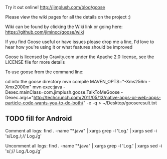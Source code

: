 Try it out online!
http://jimplush.com/blog/goose


Please view the wiki pages for all the details on the project :)

Wiki can be found by clicking the Wiki link or going here: https://github.com/jiminoc/goose/wiki

If you find Goose useful or have issues please drop me a line, I'd love to hear how you're using it or what features should be improved

Goose is licensed by Gravity.com under the Apache 2.0 license, see the LICENSE file for more details

To use goose from the command line:

cd into the goose directory
mvn compile
MAVEN_OPTS="-Xms256m -Xmx2000m" mvn exec:java -Dexec.mainClass=com.jimplush.goose.TalkToMeGoose  -Dexec.args="http://techcrunch.com/2011/05/13/native-apps-or-web-apps-particle-code-wants-you-to-do-both/" -e -q > ~/Desktop/gooseresult.txt

TODO fill for Android
---------------------

Comment all logs:
find . -name "*\.java" | xargs grep -l 'Log\.' | xargs sed -i 's/Log\./;\/\/ Log\./g'

Uncomment all logs:
find . -name "*\.java" | xargs grep -l 'Log\.' | xargs sed -i 's/;\/\/ Log\./Log\./g'


